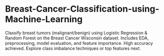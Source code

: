 # Breast-Cancer-Classification-using-Machine-Learning
Classify breast tumors (malignant/benign) using Logistic Regression &amp; Random Forest on the Breast Cancer Wisconsin dataset. Includes EDA, preprocessing, model evaluation, and feature importance. High accuracy achieved. Explore class imbalance techniques or top features next.
